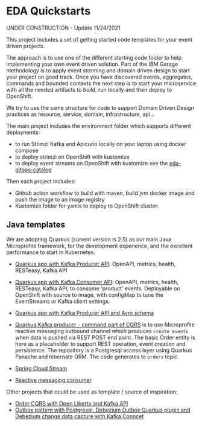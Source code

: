 # EDA Quickstarts

UNDER CONSTRUCTION - Update 11/24/2021

This project includes a set of getting started code templates for your event driven projects. 

The approach is to use one of the different starting code folder to help implementing your own event driven solution. 
Part of the IBM Garage methodology is to apply event storming and domain driven design to start your project on good track. 
Once you have discovered events, aggregates, commands and bounded contexts the next step is to start your microservice with all the needed 
artifacts to build, run locally and then deploy to OpenShift.

We try to use the same structure for code to support Domain Driven Design practices as resource, service, domain, infrastructure, api...

The main project includes the environment folder which supports different deployments:

* to run Strimzi Kafka and Apicurio locally on your laptop using docker compose
* to deploy strimzi on OpenShift with kustomize 
* to deploy event streams on OpenShift with kustomize see the [eda-gitops-catalog](https://github.com/ibm-cloud-architecture/eda-gitops-catalog)

Then each project includes:

* Github action workflow to build with maven, build jvm docker image and push the image to an image registry
* Kustomize folder for yamls to deploy to OpenShift cluster.

## Java templates

We are adopting Quarkus (current version is 2.5) as our main Java Microprofile framework, for the development experience, and the excellent performance to start in Kubernetes.

* [Quarkus app with Kafka Producer API](https://github.com/ibm-cloud-architecture/eda-quickstarts/tree/main/quarkus-producer-kafka-api): OpenAPI, metrics, health, RESTeasy, Kafka API
* [Quarkus app with Kafka Consumer API](https://github.com/ibm-cloud-architecture/eda-quickstarts/tree/main/quarkus-consumer-kafka-api): OpenAPI, metrics, health, RESTeasy, Kafka API, to consume 'product' events. Deployable on OpenShift with source to image, with configMap to tune the EventStreams or Kafka client settings.


* [Quarkus app with Kafka Producer API and Avro schema](https://github.com/ibm-cloud-architecture/eda-quickstarts/tree/main/)
* [Quarkus Kafka producer - command part of CQRS](https://github.com/ibm-cloud-architecture/eda-quickstarts/tree/main/quarkus-kafka-producer) is to use Microprofile reactive messaging outbound channel which produces `create events` when data is pushed via REST POST end point. The basic Order entity is here as a placeholder to support REST operation, event creation and persistence. The repository is a Postgresql access layer using Quarkus Panache and hibernate ORM. The code generates to `orders` topic.
* [Spring Cloud Stream](https://github.com/ibm-cloud-architecture/eda-quickstarts/tree/main/spring-cloud-stream)
* [Reactive messaging consumer](https://github.com/ibm-cloud-architecture/eda-quickstarts/tree/main/kafka-consumer-reactive-msg)

Other projects that could be used as template / source of inspiration:

* [Order CQRS with Open Liberty and Kafka API](https://github.com/ibm-cloud-architecture/refarch-kc-order-ms)
* [Outbox pattern with Postgresql, Debezium Outbox Quarkus plugin and Debezium change data capture with Kafka Conncet](https://github.com/ibm-cloud-architecture/vaccine-order-mgr-pg)
